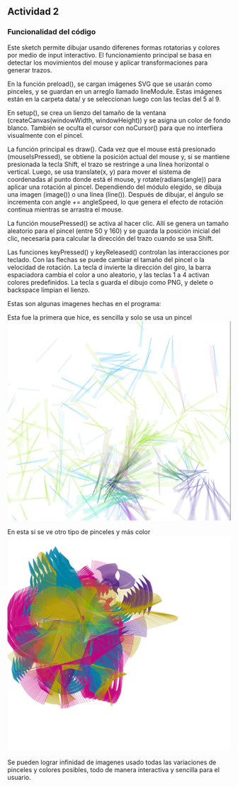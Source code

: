 ## Actividad  2

### Funcionalidad del código

Este sketch permite dibujar usando diferenes formas rotatorias y colores por medio de input interactivo.
El funcionamiento principal se basa en detectar los movimientos del mouse y aplicar transformaciones para generar trazos.

En la función preload(), se cargan imágenes SVG que se usarán como pinceles, y se guardan en un arreglo llamado lineModule.
Estas imágenes están en la carpeta data/ y se seleccionan luego con las teclas del 5 al 9.

En setup(), se crea un lienzo del tamaño de la ventana (createCanvas(windowWidth, windowHeight)) y se asigna un color de fondo blanco.
También se oculta el cursor con noCursor() para que no interfiera visualmente con el pincel.

La función principal es draw(). Cada vez que el mouse está presionado (mouseIsPressed), se obtiene la posición actual del mouse y, si se mantiene presionada la tecla Shift, el trazo se restringe a una línea horizontal o vertical. 
Luego, se usa translate(x, y) para mover el sistema de coordenadas al punto donde está el mouse, y rotate(radians(angle)) para aplicar una rotación al pincel. Dependiendo del módulo elegido, se dibuja una imagen (image()) o una línea (line()).
Después de dibujar, el ángulo se incrementa con angle += angleSpeed, lo que genera el efecto de rotación continua mientras se arrastra el mouse.

La función mousePressed() se activa al hacer clic. Allí se genera un tamaño aleatorio para el pincel (entre 50 y 160) y se guarda la posición inicial del clic, necesaria para calcular la dirección del trazo cuando se usa Shift.

Las funciones keyPressed() y keyReleased() controlan las interacciones por teclado. Con las flechas se puede cambiar el tamaño del pincel o la velocidad de rotación.
La tecla d invierte la dirección del giro, la barra espaciadora cambia el color a uno aleatorio, y las teclas 1 a 4 activan colores predefinidos. La tecla s guarda el dibujo como PNG, y delete o backspace limpian el lienzo.

Estas son algunas imagenes hechas en el programa:

Esta fue la primera que hice, es sencilla y solo se usa un pincel
![Resultado del programa](../../../../assets/un5-ac1-1.png)


En esta si se ve otro tipo de pinceles y más color
![Resultado del programa](../../../../assets/un4-ac2-1.png)

Se pueden lograr infinidad de imagenes usado todas las variaciones de pinceles y colores posibles, todo de manera interactiva y sencilla para el usuario.

